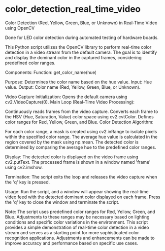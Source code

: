# color_detection_real_time_video
Color Detection (Red, Yellow, Green, Blue, or Unknown) in Real-Time Video using OpenCV

Done for LED color detection during automated testing of hardware boards.

This Python script utilizes the OpenCV library to perform real-time color detection in a video stream from the default camera. 
The goal is to identify and display the dominant color in the captured frames, considering predefined color ranges.

Components:
Function: get_color_name(hue)

Purpose: Determines the color name based on the hue value.
Input: Hue value.
Output: Color name (Red, Yellow, Green, Blue, or Unknown).

Video Capture Initialization:
Opens the default camera using cv2.VideoCapture(0).
Main Loop (Real-Time Video Processing):

Continuously reads frames from the video capture.
Converts each frame to the HSV (Hue, Saturation, Value) color space using cv2.cvtColor.
Defines color ranges for Red, Yellow, Green, and Blue.
Color Detection Algorithm:

For each color range, a mask is created using cv2.inRange to isolate pixels within the specified color range.
The average hue value is calculated in the region covered by the mask using np.mean.
The detected color is determined by comparing the average hue to the predefined color ranges.

Display:
The detected color is displayed on the video frame using cv2.putText.
The processed frame is shown in a window named 'frame' using cv2.imshow.

Termination:
The script exits the loop and releases the video capture when the 'q' key is pressed.

Usage:
Run the script, and a window will appear showing the real-time video feed with the detected dominant color displayed on each frame.
Press the 'q' key to close the window and terminate the script.

Note:
The script uses predefined color ranges for Red, Yellow, Green, and Blue. Adjustments to these ranges may be necessary based on lighting conditions and specific color variations in the environment.
This script provides a simple demonstration of real-time color detection in a video stream and serves as a starting point for more sophisticated color recognition applications. Adjustments and enhancements can be made to improve accuracy and performance based on specific use cases.
